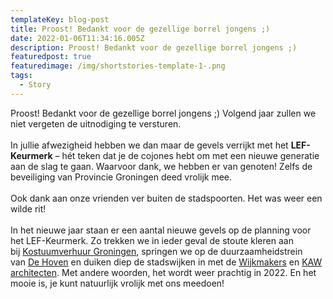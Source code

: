 ```yaml
---
templateKey: blog-post
title: Proost! Bedankt voor de gezellige borrel jongens ;)
date: 2022-01-06T11:34:16.005Z
description: Proost! Bedankt voor de gezellige borrel jongens ;)
featuredpost: true
featuredimage: /img/shortstories-template-1-.png
tags:
  - Story
---
```

Proost! Bedankt voor de gezellige borrel jongens ;) Volgend jaar zullen we niet vergeten de uitnodiging te versturen.\
\
In jullie afwezigheid hebben we dan maar de gevels verrijkt met het **LEF-Keurmerk** – hét teken dat je de cojones hebt om met een nieuwe generatie aan de slag te gaan. Waarvoor dank, we hebben er van genoten! Zelfs de beveiliging van Provincie Groningen deed vrolijk mee.\
\
Ook dank aan onze vrienden ver buiten de stadspoorten. Het was weer een wilde rit!\
\
In het nieuwe jaar staan er een aantal nieuwe gevels op de planning voor het LEF-Keurmerk. Zo trekken we in ieder geval de stoute kleren aan bij [Kostuumverhuur Groningen](https://www.linkedin.com/company/kostuumverhuurgroningen/), springen we op de duurzaamheidstrein van [De Hoven](https://www.linkedin.com/company/dehoven/) en duiken diep de stadswijken in met de [Wijkmakers](https://www.linkedin.com/company/wijkmakers/) en [KAW architecten](https://www.linkedin.com/company/kawarchitecten/). Met andere woorden, het wordt weer prachtig in 2022. En het mooie is, je kunt natuurlijk vrolijk met ons meedoen!